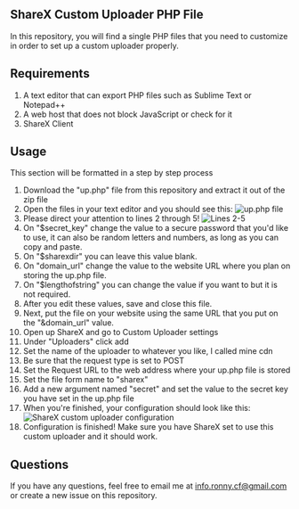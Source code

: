 ## ShareX Custom Uploader PHP File
In this repository, you will find a single PHP files that you need to customize in order to set up a custom uploader properly.

## Requirements
 1. A text editor that can export PHP files such as Sublime Text or Notepad++
 2. A web host that does not block JavaScript or check for it
 3. ShareX Client

## Usage
This section will be formatted in a step by step process

 1. Download the "up.php" file from this repository and extract it out of the zip file
 2. Open the files in your text editor and you should see this: ![up.php file](https://jessicasworld.cf/cdn/f2qn89kl.png)
3. Please direct your attention to lines 2 through 5!
![Lines 2-5](https://jessicasworld.cf/cdn/spudyedd.png)
4. On "$secret_key" change the value to a secure password that you'd like to use, it can also be random letters and numbers, as long as you can copy and paste.
5. On "$sharexdir" you can leave this value blank.
6. On "domain_url" change the value to the website URL where you plan on storing the up.php file.
7. On "$lengthofstring" you can change the value if you want to but it is not required.
8. After you edit these values, save and close this file.
9. Next, put the file on your website using the same URL that you put on the "&domain_url" value.
10. Open up ShareX and go to Custom Uploader settings
11. Under "Uploaders" click add
12. Set the name of the uploader to whatever you like, I called mine cdn
13. Be sure that the request type is set to POST
14. Set the Request URL to the web address where your up.php file is stored
15. Set the file form name to "sharex"
16. Add a new argument named "secret" and set the value to the secret key you have set in the up.php file
17. When you're finished, your configuration should look like this:
![ShareX custom uploader configuration](https://jessicasworld.cf/cdn/7cdc1258.png)
18. Configuration is finished! Make sure you have ShareX set to use this custom uploader and it should work. 

## Questions
If you have any questions, feel free to email me at info.ronny.cf@gmail.com or create a new issue on this repository.
